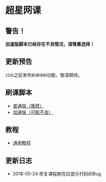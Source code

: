 # 超星网课

## 警告！

**加速版脚本已经存在不良情况，请慎重选择！**

## 更新预告

`25日`之前发布`断课续刷`功能，敬请期待。

## 刷课脚本

- [普通版（推荐）](./resources/normal.md)
- [加速版（可能不良）](./resources/jiasu.md)

## 教程

- [通用教程](./tutorial.md)

## 更新日志

- 2018-05-24 修复课程刷完后提示代码的Bug
